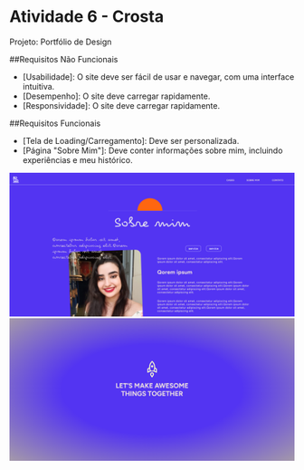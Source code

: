 # Atividade 6 - Crosta
Projeto: Portfólio de Design

##Requisitos Não Funcionais

- [Usabilidade]: O site deve ser fácil de usar e navegar, com uma interface intuitiva.
- [Desempenho]:  O site deve carregar rapidamente.
- [Responsividade]: O site deve carregar rapidamente.

##Requisitos Funcionais

- [Tela de Loading/Carregamento]: Deve ser personalizada.
- [Página "Sobre Mim"]: Deve conter informações sobre mim, incluindo experiências e meu histórico.

![image](./imagens/about-me-screenshot.png)
![image](./imagens/loading%20screenshots.png)